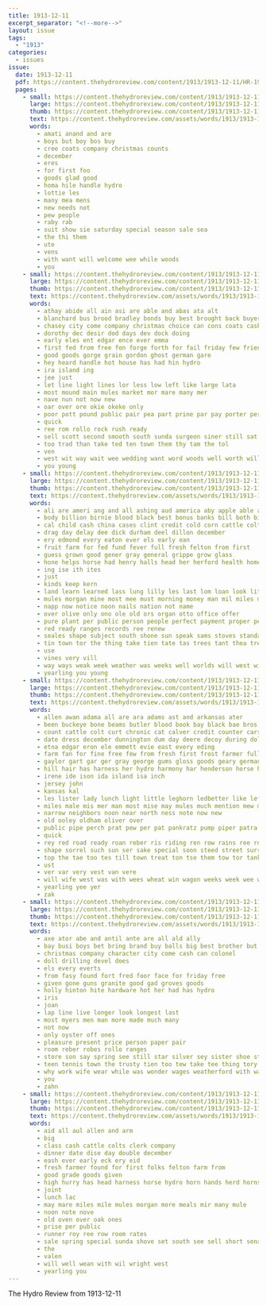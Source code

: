 ```yaml
---
title: 1913-12-11
excerpt_separator: "<!--more-->"
layout: issue
tags:
  - "1913"
categories:
  - issues
issue:
  date: 1913-12-11
  pdf: https://content.thehydroreview.com/content/1913/1913-12-11/HR-1913-12-11.pdf
  pages:
    - small: https://content.thehydroreview.com/content/1913/1913-12-11/small/HR-1913-12-11-01.jpg
      large: https://content.thehydroreview.com/content/1913/1913-12-11/large/HR-1913-12-11-01.jpg
      thumb: https://content.thehydroreview.com/content/1913/1913-12-11/thumbnails/HR-1913-12-11-01.jpg
      text: https://content.thehydroreview.com/assets/words/1913/1913-12-11/HR-1913-12-11-01.txt
      words:
        - amati anand and are
        - boys but boy bos buy
        - cree coats company christmas counts
        - december
        - eres
        - for first foo
        - goods glad good
        - homa hile handle hydro
        - lottie les
        - many mea mens
        - new needs not
        - pew people
        - raby rab
        - suit show sie saturday special season sale sea
        - the thi them
        - ute
        - vens
        - with want will welcome wee while woods
        - you
    - small: https://content.thehydroreview.com/content/1913/1913-12-11/small/HR-1913-12-11-02.jpg
      large: https://content.thehydroreview.com/content/1913/1913-12-11/large/HR-1913-12-11-02.jpg
      thumb: https://content.thehydroreview.com/content/1913/1913-12-11/thumbnails/HR-1913-12-11-02.jpg
      text: https://content.thehydroreview.com/assets/words/1913/1913-12-11/HR-1913-12-11-02.txt
      words:
        - athay abide all ain asi are able and abas ata alt
        - blanchard bus brood bradley bonds buy best brought back buyer book barber brice better business bank bigg balance brothers breed been bond bring big
        - chasey city come company christmas choice can cons coats cash clyde
        - dorothy dec desir dod days dev dock doing
        - early eles ent edgar ence ever emma
        - first fed from free fon forge forth for fail friday few friends folks fares ford
        - good goods gorge grain gordon ghost german gare
        - hey heard handle hot house has had hin hydro
        - ira island ing
        - jee just
        - let line light lines lor less low left like large lata
        - most mound main mules market mor mare many mer
        - nave nun not now new
        - oar over ore okie okeke only
        - poor pott pound public pair pea part prine par pay porter per price present
        - quick
        - ree rom rollo rock rush ready
        - sell scott second smooth south sunda surgeon siner still sat shee stern spring she stuff seto see stock shorty sprague shak sale sting
        - too trad than take ted ten town them thy tam the tol
        - ven
        - west wit way wait wee wedding want word woods well worth will wil weight won world
        - you young
    - small: https://content.thehydroreview.com/content/1913/1913-12-11/small/HR-1913-12-11-03.jpg
      large: https://content.thehydroreview.com/content/1913/1913-12-11/large/HR-1913-12-11-03.jpg
      thumb: https://content.thehydroreview.com/content/1913/1913-12-11/thumbnails/HR-1913-12-11-03.jpg
      text: https://content.thehydroreview.com/assets/words/1913/1913-12-11/HR-1913-12-11-03.txt
      words:
        - ali are ameri ang and all ashing aud america aby apple able amend
        - body billion birnie blood black best bonus banks bill both bie bird but bank bear bay book bottle back bull box buy
        - cal child cash china cases clint credit cold corn cattle colts come call cause clos caddo can cure caine county choice count congress conta collins colt
        - drag day delay dee dick durham deel dillon december
        - ery edmond every eaton ever els early ean
        - fruit farm for fed fund fever full fresh felton from first
        - guess grown good gener gray general grippe grow glass
        - hone helps horse had henry halls head her herford health home has hydro hardware hinton hans howe how hundred
        - ing ise ith ites
        - just
        - kinds keep kern
        - land learn learned lass lung lilly les last lom loan look lit
        - mules morgan mine most mee must morning money man mil miles men mule market made many meyer means miler
        - napp now notice noon nails nation not name
        - over olive only ono ole old ors organ otto office offer
        - pure plant per public person people perfect payment proper peach pope poll pleasant pay poy
        - red ready ranges records ree renew
        - seales shape subject south shone sun speak sams stoves standard span show stock stark strength size sunday strong sae soo spring stores scale stare see stack sale slay say stand
        - tin town tor the thing take tien tate tas trees tant thea tree
        - use
        - vines very vill
        - way ways weak week weather was weeks well worlds will west with write washington white want
        - yearling you young
    - small: https://content.thehydroreview.com/content/1913/1913-12-11/small/HR-1913-12-11-04.jpg
      large: https://content.thehydroreview.com/content/1913/1913-12-11/large/HR-1913-12-11-04.jpg
      thumb: https://content.thehydroreview.com/content/1913/1913-12-11/thumbnails/HR-1913-12-11-04.jpg
      text: https://content.thehydroreview.com/assets/words/1913/1913-12-11/HR-1913-12-11-04.txt
      words:
        - allen awan adama all are ara adams ast and arkansas ater
        - been buckeye bone beams butler blood book bay black bae bros ballot bette but beales bila baskin buggy braley
        - count cattle colt curt chronic cat calver credit counter carson chas city child cash collier cor con canyon corn clerk cine cedar
        - date dress december dunnington dum day deere decoy during doll double drag dowty dempster drill
        - etna edgar eron ele emmett evie east every eding
        - farm fan for fine free few from fresh first frost farmer full favorite
        - gaylor gart gar ger gray george gums gloss goods geary german given greet glad good gal guth gay
        - hill hair has harness her hydro harmony har henderson horse henry home head
        - irene ide ison ida island isa inch
        - jersey john
        - kansas kal
        - les lister lady lunch light little leghorn ledbetter like left
        - miles male mis mer man most mise may mules much mention mew many made miller mare moth mile
        - narrow neighbors noon near north ness note now new
        - old ooley oldham oliver over
        - public pipe perch prat pew per pat pankratz pump piper patra
        - quick
        - rey red road ready roan reber ris riding ren row rains ree rock rain roy rag roads ross reg rut
        - shape sorrel such sun ser sake special soon steed street surrey supply sell south scott see son steer she sunda sale spring saturday soe single set stay sunter star sash sick stallion stover side sunday sal
        - top the tae too tes till town treat ton tse them tow tor tank tucker
        - ust
        - ver var very vest van vere
        - will wife west was with wees wheat win wagon weeks week wee working want welton work weill willis winning
        - yearling yee yer
        - zak
    - small: https://content.thehydroreview.com/content/1913/1913-12-11/small/HR-1913-12-11-05.jpg
      large: https://content.thehydroreview.com/content/1913/1913-12-11/large/HR-1913-12-11-05.jpg
      thumb: https://content.thehydroreview.com/content/1913/1913-12-11/thumbnails/HR-1913-12-11-05.jpg
      text: https://content.thehydroreview.com/assets/words/1913/1913-12-11/HR-1913-12-11-05.txt
      words:
        - axe ator abe and antil ante are all ald ally
        - bay busi boys bet bring brand buy balls big best brother but base barnd bale blue bik business better ber
        - christmas company character city come cash can colonel
        - doll drilling devel does
        - els every everts
        - from fasy found fort fred foor face for friday free
        - given gone guns granite good gad groves goods
        - holly hinton hite hardware hot her had has hydro
        - iris
        - joan
        - lap line live longer look longest last
        - most myers men man more made much many
        - not now
        - only oyster off ones
        - pleasure present price person paper pair
        - room reber robes rollo ranges
        - store son say spring see still star silver sey sister shoe stores skates strange
        - teen tennis town the trusty tien too tew take tee thing tory trip testi
        - why work wife wear while was wonder wages weatherford with ware will went wait window woods well want
        - you
        - zahn
    - small: https://content.thehydroreview.com/content/1913/1913-12-11/small/HR-1913-12-11-06.jpg
      large: https://content.thehydroreview.com/content/1913/1913-12-11/large/HR-1913-12-11-06.jpg
      thumb: https://content.thehydroreview.com/content/1913/1913-12-11/thumbnails/HR-1913-12-11-06.jpg
      text: https://content.thehydroreview.com/assets/words/1913/1913-12-11/HR-1913-12-11-06.txt
      words:
        - aid all aul allen and arm
        - big
        - class cash cattle colts clerk company
        - dinner date dise day double december
        - eash ever early eck ery eid
        - fresh farmer found for first folks felton farm from
        - good grade goods given
        - high hurry has head harness horse hydro horn hands herd horns
        - joint
        - lunch lac
        - may mare miles mile mules morgan more meals mir many mule
        - noon note nove
        - old oven over oak ones
        - prise per public
        - runner roy ree row room rates
        - sale spring special sunda shove set south see sell short senator scott six
        - the
        - valen
        - will well wean with wil wright west
        - yearling you
---
```


The Hydro Review from 1913-12-11

<!--more-->

